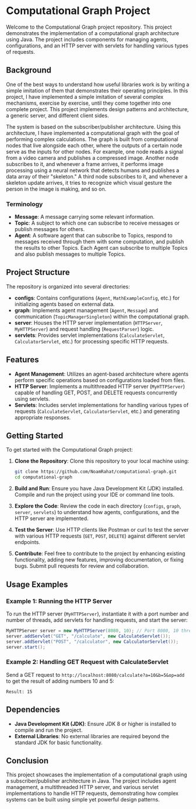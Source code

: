 # Computational Graph Project

Welcome to the Computational Graph project repository. This project demonstrates the implementation of a computational graph architecture using Java. The project includes components for managing agents, configurations, and an HTTP server with servlets for handling various types of requests.

## Background

One of the best ways to understand how useful libraries work is by writing a simple imitation of them that demonstrates their operating principles. In this project, I have implemented a simple imitation of several complex mechanisms, exercise by exercise, until they come together into one complete project. This project implements design patterns and architecture, a generic server, and different client sides.

The system is based on the subscriber/publisher architecture. Using this architecture, I have implemented a computational graph with the goal of performing complex calculations. The graph is built from computational nodes that live alongside each other, where the outputs of a certain node serve as the inputs for other nodes. For example, one node reads a signal from a video camera and publishes a compressed image. Another node subscribes to it, and whenever a frame arrives, it performs image processing using a neural network that detects humans and publishes a data array of their "skeleton." A third node subscribes to it, and whenever a skeleton update arrives, it tries to recognize which visual gesture the person in the image is making, and so on.

### Terminology
- **Message**: A message carrying some relevant information.
- **Topic**: A subject to which one can subscribe to receive messages or publish messages for others.
- **Agent**: A software agent that can subscribe to Topics, respond to messages received through them with some computation, and publish the results to other Topics. Each Agent can subscribe to multiple Topics and also publish messages to multiple Topics.

## Project Structure

The repository is organized into several directories:

- **configs**: Contains configurations (`Agent`, `MathExampleConfig`, etc.) for initializing agents based on external data.
- **graph**: Implements agent management (`Agent`, `Message`) and communication (`TopicManagerSingleton`) within the computational graph.
- **server**: Houses the HTTP server implementation (`HTTPServer`, `MyHTTPServer`) and request handling (`RequestParser`) logic.
- **servlets**: Provides servlet implementations (`CalculateServlet`, `CalculatorServlet`, etc.) for processing specific HTTP requests.

## Features

- **Agent Management**: Utilizes an agent-based architecture where agents perform specific operations based on configurations loaded from files.
- **HTTP Server**: Implements a multithreaded HTTP server (`MyHTTPServer`) capable of handling GET, POST, and DELETE requests concurrently using servlets.
- **Servlets**: Includes servlet implementations for handling various types of requests (`CalculateServlet`, `CalculatorServlet`, etc.) and generating appropriate responses.

## Getting Started

To get started with the Computational Graph project:

1. **Clone the Repository**: Clone this repository to your local machine using:
   ```sh
   git clone https://github.com/NoamRahat/computational-graph.git
   cd computational-graph
   ```

2. **Build and Run**: Ensure you have Java Development Kit (JDK) installed. Compile and run the project using your IDE or command line tools.

3. **Explore the Code**: Review the code in each directory (`configs`, `graph`, `server`, `servlets`) to understand how agents, configurations, and the HTTP server are implemented.

4. **Test the Server**: Use HTTP clients like Postman or curl to test the server with various HTTP requests (`GET`, `POST`, `DELETE`) against different servlet endpoints.

5. **Contribute**: Feel free to contribute to the project by enhancing existing functionality, adding new features, improving documentation, or fixing bugs. Submit pull requests for review and collaboration.

## Usage Examples

### Example 1: Running the HTTP Server

To run the HTTP server (`MyHTTPServer`), instantiate it with a port number and number of threads, add servlets for handling requests, and start the server:
```java
MyHTTPServer server = new MyHTTPServer(8080, 10); // Port 8080, 10 threads
server.addServlet("GET", "/calculate", new CalculateServlet());
server.addServlet("POST", "/calculator", new CalculatorServlet());
server.start();
```

### Example 2: Handling GET Request with CalculateServlet

Send a GET request to `http://localhost:8080/calculate?a=10&b=5&op=add` to get the result of adding numbers 10 and 5:
```
Result: 15
```

## Dependencies

- **Java Development Kit (JDK)**: Ensure JDK 8 or higher is installed to compile and run the project.
- **External Libraries**: No external libraries are required beyond the standard JDK for basic functionality.

## Conclusion

This project showcases the implementation of a computational graph using a subscriber/publisher architecture in Java. The project includes agent management, a multithreaded HTTP server, and various servlet implementations to handle HTTP requests, demonstrating how complex systems can be built using simple yet powerful design patterns.